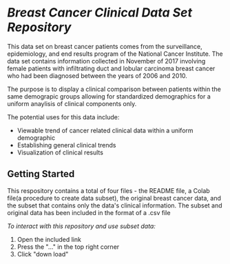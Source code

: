 # *Breast Cancer Clinical Data Set Repository*
This data set on breast cancer patients comes from the surveillance, epidemiology, and end results program of the National Cancer Institute. The data set contains information collected in November of 2017 involving female patients with infiltrating duct and lobular carcinoma breast cancer who had been diagnosed between the years of 2006 and 2010. 

The purpose is to display a clinical comparison between patients within the same demograpic groups allowing for standardized demographics for a uniform anaylisis of clinical components only.  

The potential uses for this data include:

- Viewable trend of cancer related clinical data within a uniform demographic
- Establishing general clinical trends
- Visualization of clinical results 

## Getting Started

This respository contains a total of four files - the README file, a Colab file(a procedure to create data subset), the original breast cancer data, and the subset that contains only the data's clinical information. 
The subset and original data has been included in the format of a .csv file

*To interact with this repository and use subset data:*

1. Open the included link
2. Press the "..." in the top right corner
3. Click "down load"
